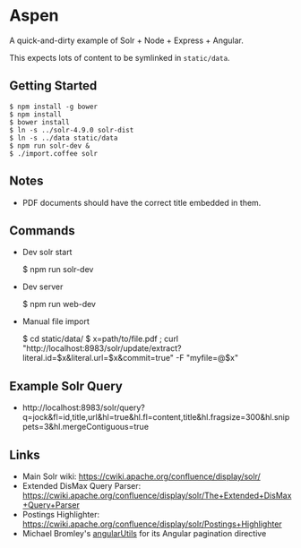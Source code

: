 # Aspen

A quick-and-dirty example of Solr + Node + Express + Angular.

This expects lots of content to be symlinked in `static/data`.

## Getting Started

    $ npm install -g bower
    $ npm install
    $ bower install
    $ ln -s ../solr-4.9.0 solr-dist
    $ ln -s ../data static/data
    $ npm run solr-dev &
    $ ./import.coffee solr

## Notes

* PDF documents should have the correct title embedded in them.

## Commands

- Dev solr start

    $ npm run solr-dev

- Dev server

    $ npm run web-dev

- Manual file import

    $ cd static/data/
    $ x=path/to/file.pdf ; curl "http://localhost:8983/solr/update/extract?literal.id=$x&literal.url=$x&commit=true" -F "myfile=@$x"

## Example Solr Query

* http://localhost:8983/solr/query?q=jock&fl=id,title,url&hl=true&hl.fl=content,title&hl.fragsize=300&hl.snippets=3&hl.mergeContiguous=true

## Links

* Main Solr wiki: https://cwiki.apache.org/confluence/display/solr/
* Extended DisMax Query Parser: https://cwiki.apache.org/confluence/display/solr/The+Extended+DisMax+Query+Parser
* Postings Highlighter: https://cwiki.apache.org/confluence/display/solr/Postings+Highlighter
* Michael Bromley's [angularUtils](https://github.com/michaelbromley/angularUtils) for its Angular pagination directive
